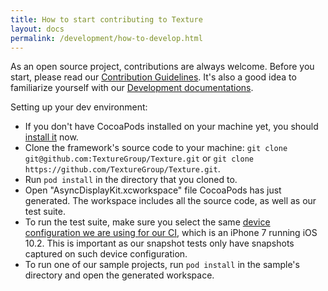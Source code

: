 ```yaml
---
title: How to start contributing to Texture
layout: docs
permalink: /development/how-to-develop.html
---
```


As an open source project, contributions are always welcome. Before you start, please read our <a href = "https://github.com/TextureGroup/Texture/blob/master/CONTRIBUTING.md">Contribution Guidelines</a>. It's also a good idea to familiarize yourself with our <a href = "overview.html">Development documentations</a>.

Setting up your dev environment:
- If you don't have CocoaPods installed on your machine yet, you should <a href = "https://guides.cocoapods.org/using/getting-started.html#getting-started">install it</a> now.
- Clone the framework's source code to your machine: `git clone git@github.com:TextureGroup/Texture.git` or `git clone https://github.com/TextureGroup/Texture.git`.
- Run `pod install` in the directory that you cloned to.
- Open "AsyncDisplayKit.xcworkspace" file CocoaPods has just generated. The workspace includes all the source code, as well as our test suite.
- To run the test suite, make sure you select the same <a href = "https://github.com/TextureGroup/Texture/blob/32a2ebf49b797b0ba2a74f2af44457a9aa7b1160/build.sh#L3">device configuration we are using for our CI</a>, which is an iPhone 7 running iOS 10.2. This is important as our snapshot tests only have snapshots captured on such device configuration.
- To run one of our sample projects, run `pod install` in the sample's directory and open the generated workspace.
